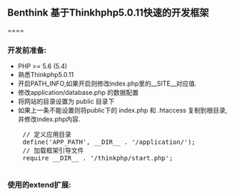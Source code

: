 ## Benthink 基于Thinkhphp5.0.11快速的开发框架
==== 
### 开发前准备:
 * PHP >= 5.6 (5.4)
 * 熟悉Thinkphp5.0.11
 * 开启PATH_INFO,如果开启则修改index.php里的__SITE__对应值.
 * 修改application/database.php 的数据配置
 * 将网站的目录设置为 public 目录下
 * 如果上一条不能设置则将public下的 index.php 和 .htaccess 复制到根目录,并修改index.php内容.
 <pre>
 	// 定义应用目录
	define('APP_PATH', __DIR__ . '/application/');
	// 加载框架引导文件
	require __DIR__ . '/thinkphp/start.php';
 </pre>  

### 使用的extend扩展:
